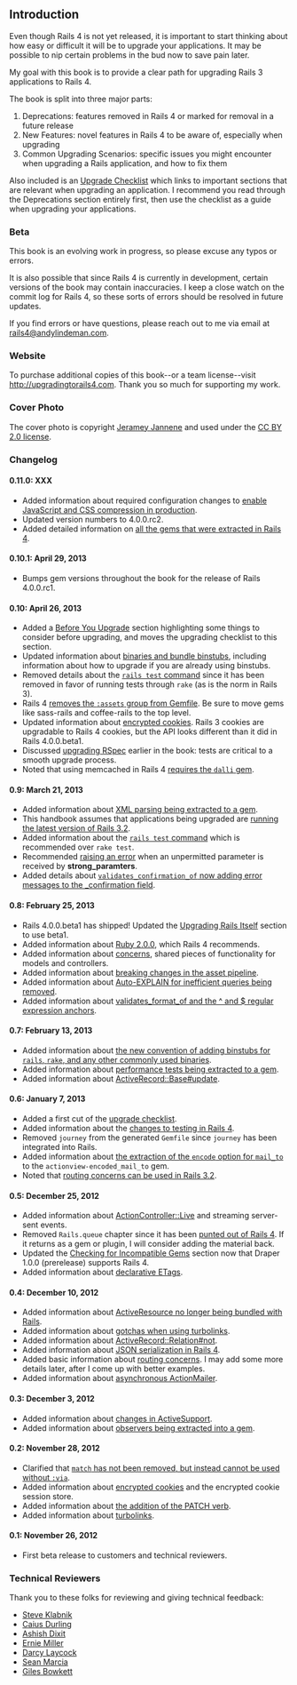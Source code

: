 ## Introduction

Even though Rails 4 is not yet released, it is important to start thinking
about how easy or difficult it will be to upgrade your applications. It may
be possible to nip certain problems in the bud now to save pain later.

My goal with this book is to provide a clear path for upgrading Rails 3
applications to Rails 4.

The book is split into three major parts:

1. Deprecations: features removed in Rails 4 or marked for removal in a future
   release
2. New Features: novel features in Rails 4 to be aware of, especially when
   upgrading
3. Common Upgrading Scenarios: specific issues you might encounter when
   upgrading a Rails application, and how to fix them

Also included is an [Upgrade Checklist](#upgrade-checklist) which links to
important sections that are relevant when upgrading an application. I recommend
you read through the Deprecations section entirely first, then use the
checklist as a guide when upgrading your applications.

### Beta

This book is an evolving work in progress, so please excuse any typos or
errors.

It is also possible that since Rails 4 is currently in development, certain
versions of the book may contain inaccuracies. I keep a close watch on the
commit log for Rails 4, so these sorts of errors should be resolved in future
updates.

If you find errors or have questions, please reach out to me via email at
<rails4@andylindeman.com>.

### Website

To purchase additional copies of this book--or a team license--visit
<http://upgradingtorails4.com>. Thank you so much for supporting my work.

### Cover Photo

The cover photo is copyright [Jeramey
Jannene](http://www.flickr.com/photos/compujeramey/168102810/) and used under
the [CC BY 2.0
license](http://creativecommons.org/licenses/by/2.0/).

### Changelog

#### 0.11.0: XXX

* Added information about required configuration changes to [enable JavaScript
  and CSS compression in production](#js-compress).
* Updated version numbers to 4.0.0.rc2.
* Added detailed information on [all the gems that were extracted in Rails
  4](#extracted-gems).

#### 0.10.1: April 29, 2013

* Bumps gem versions throughout the book for the release of Rails 4.0.0.rc1.

#### 0.10: April 26, 2013

* Added a [Before You Upgrade](#before-you-upgrade) section highlighting some
  things to consider before upgrading, and moves the upgrading checklist to
  this section.
* Updated information about [binaries and bundle binstubs](#binstubs), including
  information about how to upgrade if you are already using binstubs.
* Removed details about the [`rails test` command](#new-testing) since it has
  been removed in favor of running tests through `rake` (as is the norm in
  Rails 3).
* Rails 4 [removes the `:assets` group from Gemfile](#no-assets-group). Be sure
  to move gems like sass-rails and coffee-rails to the top level.
* Updated information about [encrypted cookies](#encrypted-cookies). Rails 3
  cookies are upgradable to Rails 4 cookies, but the API looks different
  than it did in Rails 4.0.0.beta1.
* Discussed [upgrading RSpec](#rspec) earlier in the book: tests are critical
  to a smooth upgrade process.
* Noted that using memcached in Rails 4 [requires the `dalli`
  gem](#caching-with-memcached).

#### 0.9: March 21, 2013

* Added information about [XML parsing being extracted to a gem](#xml-parsing).
* This handbook assumes that applications being upgraded are [running the latest
  version of Rails 3.2](#rails-32).
* Added information about the [`rails test` command](#new-testing) which is
  recommended over `rake test`.
* Recommended [raising an error](#unpermitted-attributes) when an unpermitted
  parameter is received by **strong_paramters**.
* Added details about [`validates_confirmation_of` now adding error messages to
  the \_confirmation field](#validates-confirmation-of).

#### 0.8: February 25, 2013

* Rails 4.0.0.beta1 has shipped! Updated the [Upgrading Rails
  Itself](#upgrading-rails-itself) section to use beta1.
* Added information about [Ruby 2.0.0](#ruby-193), which Rails 4 recommends.
* Added information about [concerns](#concerns), shared pieces of functionality
  for models and controllers.
* Added information about [breaking changes in the asset
  pipeline](#asset-pipeline).
* Added information about [Auto-EXPLAIN for inefficient queries being
  removed](#auto-explain-queries).
* Added information about [validates\_format\_of and the ^ and $ regular
  expression anchors](#validates-format-of).

#### 0.7: February 13, 2013

* Added information about [the new convention of adding binstubs for `rails`,
  `rake`, and any other commonly used binaries](#binstubs).
* Added information about [performance tests being extracted to a
  gem](#performance-tests).
* Added information about [ActiveRecord::Base#update](#update).

#### 0.6: January 7, 2013

* Added a first cut of the [upgrade checklist](#upgrade-checklist).
* Added information about the [changes to testing in Rails 4](#testing).
* Removed `journey` from the generated `Gemfile` since `journey` has been
  integrated into Rails.
* Added information about [the extraction of the `encode` option for
  `mail_to`](#actionview-encoded_mail_to) to the `actionview-encoded_mail_to`
  gem.
* Noted that [routing concerns can be used in Rails
  3.2](#routing-concerns-in-rails32).

#### 0.5: December 25, 2012

* Added information about [ActionController::Live](#action-controller-live) and
  streaming server-sent events.
* Removed `Rails.queue` chapter since it has been [punted out of Rails
  4](https://twitter.com/dhh/status/281421220417781760). If it returns as a gem
  or plugin, I will consider adding the material back.
* Updated the [Checking for Incompatible Gems](#incompatible-gems) section
  now that Draper 1.0.0 (prerelease) supports Rails 4.
* Added information about [declarative ETags](#etagger).

#### 0.4: December 10, 2012

* Added information about [ActiveResource no longer being bundled with
  Rails](#activeresource).
* Added information about [gotchas when using turbolinks](#turbolinks-gotchas).
* Added information about [ActiveRecord::Relation#not](#relation-not).
* Added information about [JSON serialization in Rails 4](#json-serialization).
* Added basic information about [routing concerns](#routing-concerns). I may
  add some more details later, after I come up with better examples.
* Added information about [asynchronous ActionMailer](#async-actionmailer).

#### 0.3: December 3, 2012

* Added information about [changes in ActiveSupport](#activesupport).
* Added information about [observers being extracted into a gem](#observers).

#### 0.2: November 28, 2012

* Clarified that [`match` has not been removed, but instead cannot be used
  without `:via`](#routing-match).
* Added information about [encrypted cookies](#encrypted-cookies) and the
  encrypted cookie session store.
* Added information about [the addition of the PATCH verb](#patch-verb).
* Added information about [turbolinks](#turbolinks).

#### 0.1: November 26, 2012

* First beta release to customers and technical reviewers.

### Technical Reviewers

Thank you to these folks for reviewing and giving technical feedback:

* [Steve Klabnik](http://steveklabnik.com/)
* [Caius Durling](http://caius.name/)
* [Ashish Dixit](https://twitter.com/tundal45)
* [Ernie Miller](http://erniemiller.org/)
* [Darcy Laycock](http://sutto.net/)
* [Sean Marcia](http://arlingtonruby.org)
* [Giles Bowkett](http://gilesbowkett.blogspot.com/)
